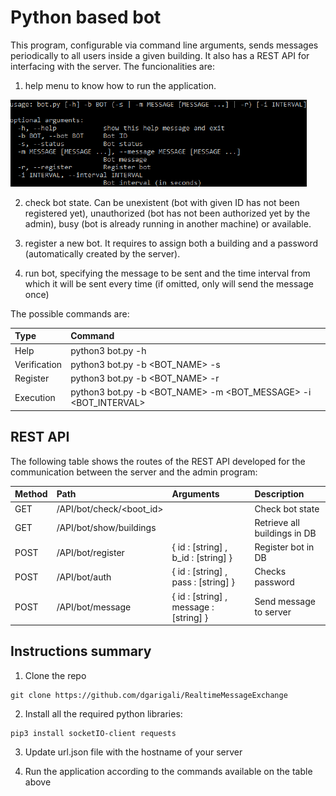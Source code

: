# Python based bot

This program, configurable via command line arguments, sends messages periodically to all users inside a given building. It also has a REST API for interfacing with the server. The funcionalities are:

1) help menu to know how to run the application.

![Screenshot](../images/help_menu.png)

2) check bot state. Can be unexistent (bot with given ID has not been registered yet), unauthorized (bot has not been authorized yet by the admin), busy (bot is already running in another machine) or available.

3) register a new bot. It requires to assign both a building and a password (automatically created by the server).

4) run bot, specifying the message to be sent and the time interval from which it will be sent every time (if omitted, only will send the message once)

The possible commands are:

|       Type       |                           Command                       |
|:-----------------|:--------------------------------------------------------|
| Help             |                        python3 bot.py -h                |
| Verification     |                python3 bot.py -b <BOT_NAME> -s          |
| Register         |                python3 bot.py -b <BOT_NAME> -r          |  
| Execution        | python3 bot.py -b <BOT_NAME> -m <BOT_MESSAGE> -i <BOT_INTERVAL> |

## REST API

The following table shows the routes of the REST API developed for the communication between the server and the admin program:

|Method|        Path              |                Arguments               |           Description         |
|:-----|:-------------------------|:---------------------------------------|:------------------------------|
| GET  | /API/bot/check/<boot_id> |                                        |       Check bot state         |
| GET  | /API/bot/show/buildings  |                                        |  Retrieve all buildings in DB |
| POST | /API/bot/register        | { id : [string] , b_id : [string] }    |      Register bot in DB       |
| POST | /API/bot/auth            | { id : [string] , pass : [string] }    |         Checks password       |
| POST | /API/bot/message         | { id : [string] , message : [string] } |     Send message to server    |

## Instructions summary

1) Clone the repo
```
git clone https://github.com/dgarigali/RealtimeMessageExchange
```

2) Install all the required python libraries:
```
pip3 install socketIO-client requests
```

3) Update url.json file with the hostname of your server

4) Run the application according to the commands available on the table above
